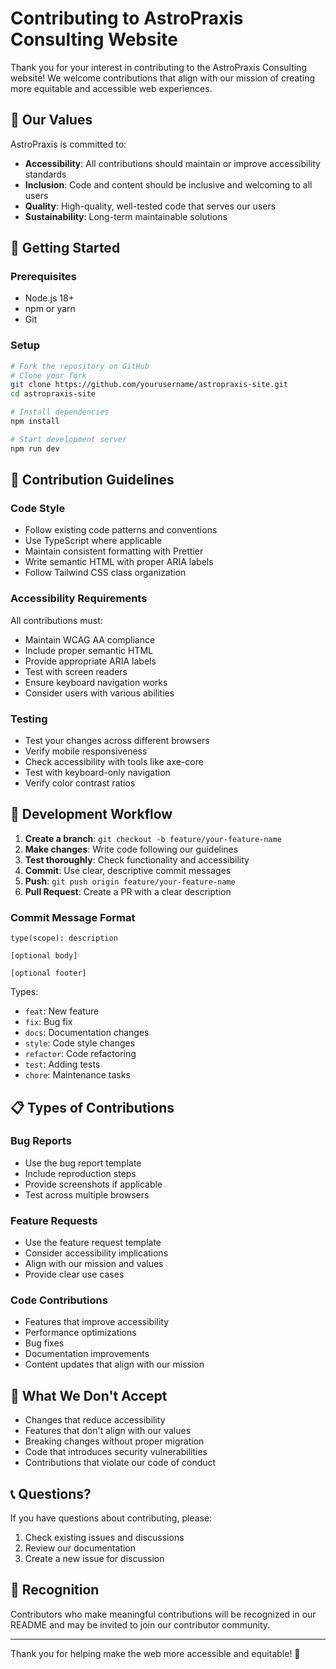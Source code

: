 # Contributing to AstroPraxis Consulting Website

Thank you for your interest in contributing to the AstroPraxis Consulting website! We welcome contributions that align with our mission of creating more equitable and accessible web experiences.

## 🌟 Our Values

AstroPraxis is committed to:
- **Accessibility**: All contributions should maintain or improve accessibility standards
- **Inclusion**: Code and content should be inclusive and welcoming to all users
- **Quality**: High-quality, well-tested code that serves our users
- **Sustainability**: Long-term maintainable solutions

## 🚀 Getting Started

### Prerequisites

- Node.js 18+
- npm or yarn
- Git

### Setup

```bash
# Fork the repository on GitHub
# Clone your fork
git clone https://github.com/yourusername/astropraxis-site.git
cd astropraxis-site

# Install dependencies
npm install

# Start development server
npm run dev
```

## 📝 Contribution Guidelines

### Code Style

- Follow existing code patterns and conventions
- Use TypeScript where applicable
- Maintain consistent formatting with Prettier
- Write semantic HTML with proper ARIA labels
- Follow Tailwind CSS class organization

### Accessibility Requirements

All contributions must:
- Maintain WCAG AA compliance
- Include proper semantic HTML
- Provide appropriate ARIA labels
- Test with screen readers
- Ensure keyboard navigation works
- Consider users with various abilities

### Testing

- Test your changes across different browsers
- Verify mobile responsiveness
- Check accessibility with tools like axe-core
- Test with keyboard-only navigation
- Verify color contrast ratios

## 🔧 Development Workflow

1. **Create a branch**: `git checkout -b feature/your-feature-name`
2. **Make changes**: Write code following our guidelines
3. **Test thoroughly**: Check functionality and accessibility
4. **Commit**: Use clear, descriptive commit messages
5. **Push**: `git push origin feature/your-feature-name`
6. **Pull Request**: Create a PR with a clear description

### Commit Message Format

```
type(scope): description

[optional body]

[optional footer]
```

Types:
- `feat`: New feature
- `fix`: Bug fix
- `docs`: Documentation changes
- `style`: Code style changes
- `refactor`: Code refactoring
- `test`: Adding tests
- `chore`: Maintenance tasks

## 📋 Types of Contributions

### Bug Reports
- Use the bug report template
- Include reproduction steps
- Provide screenshots if applicable
- Test across multiple browsers

### Feature Requests
- Use the feature request template
- Consider accessibility implications
- Align with our mission and values
- Provide clear use cases

### Code Contributions
- Features that improve accessibility
- Performance optimizations
- Bug fixes
- Documentation improvements
- Content updates that align with our mission

## 🚫 What We Don't Accept

- Changes that reduce accessibility
- Features that don't align with our values
- Breaking changes without proper migration
- Code that introduces security vulnerabilities
- Contributions that violate our code of conduct

## 📞 Questions?

If you have questions about contributing, please:
1. Check existing issues and discussions
2. Review our documentation
3. Create a new issue for discussion

## 🎉 Recognition

Contributors who make meaningful contributions will be recognized in our README and may be invited to join our contributor community.

---

Thank you for helping make the web more accessible and equitable! 🌟